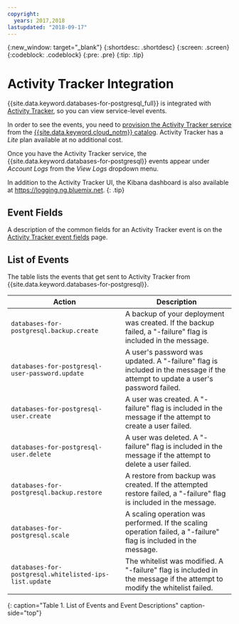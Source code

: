 ```yaml
---
copyright:
  years: 2017,2018
lastupdated: "2018-09-17"
---
```


{:new_window: target="_blank"}
{:shortdesc: .shortdesc}
{:screen: .screen}
{:codeblock: .codeblock}
{:pre: .pre}
{:tip: .tip}

# Activity Tracker Integration

{{site.data.keyword.databases-for-postgresql_full}} is integrated with  [Activity Tracker](https://console.{DomainName}/docs/services/cloud-activity-tracker/activity_tracker_ov.html#activity_tracker_ov), so you can view service-level events.

In order to see the events, you need to [provision the Activity Tracker service](https://console.{DomainName}/docs/services/cloud-activity-tracker/how-to/provision.html#provision) from the [{{site.data.keyword.cloud_notm}}  catalog](https://console.{DomainName}/catalog/services/activity-tracker). Activity Tracker has a _Lite_ plan available at no additional cost.

Once you have the Activity Tracker service, the {{site.data.keyword.databases-for-postgresql}} events appear under _Account Logs_ from the _View Logs_ dropdown menu. 

In addition to the Activity Tracker UI, the Kibana dashboard is also available at https://logging.ng.bluemix.net.
{: .tip}

## Event Fields
A description of the common fields for an Activity Tracker event is on the [Activity Tracker event fields](https://console.{DomainName}/docs/services/cloud-activity-tracker/at_event.html#at_event) page.

## List of Events

The table lists the events that get sent to Activity Tracker from {{site.data.keyword.databases-for-postgresql}}.

Action|Description
-------|-------
`databases-for-postgresql.backup.create`|A backup of your deployment was created. If the backup failed, a "-failure" flag is included in the message.
`databases-for-postgresql-user-password.update`|A user's password was updated. A "-failure" flag is included in the message if the attempt to update a user's password failed.
`databases-for-postgresql-user.create`|A user was created. A "-failure" flag is included in the message if the attempt to create a user failed.
`databases-for-postgresql-user.delete`|A user was deleted. A "-failure" flag is included in the message if the attempt to delete a user failed.
`databases-for-postgresql.backup.restore`|A restore from backup was created. If the attempted restore failed, a "-failure" flag is included in the message.
`databases-for-postgresql.scale`|A scaling operation was performed. If the scaling operation failed, a "-failure" flag is included in the message.
`databases-for-postgresql.whitelisted-ips-list.update`|The whitelist was modified. A "-failure" flag is included in the message if the attempt to modify the whitelist failed.
{: caption="Table 1. List of Events and Event Descriptions" caption-side="top"}

